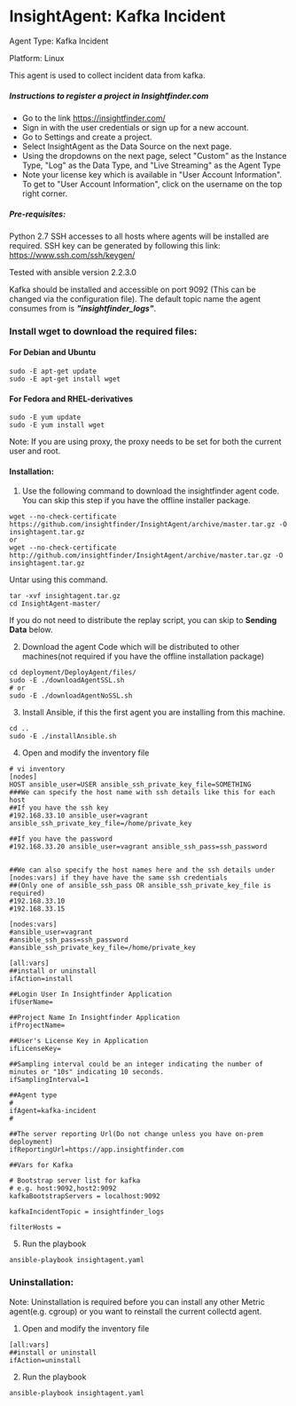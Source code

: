 # InsightAgent: Kafka Incident
Agent Type: Kafka Incident

Platform: Linux

This agent is used to collect incident data from kafka.

##### Instructions to register a project in Insightfinder.com
- Go to the link https://insightfinder.com/
- Sign in with the user credentials or sign up for a new account.
- Go to Settings and create a project.
- Select InsightAgent as the Data Source on the next page.
- Using the dropdowns on the next page, select "Custom" as the Instance Type, "Log" as the Data Type, and "Live Streaming" as the Agent Type
- Note your license key which is available in "User Account Information". To get to "User Account Information", click on the username on the top right corner.

##### Pre-requisites:
Python 2.7
SSH accesses to all hosts where agents will be installed are required. SSH key can be generated by following this link:
https://www.ssh.com/ssh/keygen/

Tested with ansible version 2.2.3.0

Kafka should be installed and accessible on port 9092 (This can be changed via the configuration file). The default topic name the agent consumes from is ***"insightfinder_logs"***.

### Install wget to download the required files:
#### For Debian and Ubuntu
```
sudo -E apt-get update
sudo -E apt-get install wget
```
#### For Fedora and RHEL-derivatives
```
sudo -E yum update
sudo -E yum install wget
```
Note: If you are using proxy, the proxy needs to be set for both the current user and root.

#### Installation:
1) Use the following command to download the insightfinder agent code. You can skip this step if you have the offline installer package.
```
wget --no-check-certificate https://github.com/insightfinder/InsightAgent/archive/master.tar.gz -O insightagent.tar.gz
or
wget --no-check-certificate http://github.com/insightfinder/InsightAgent/archive/master.tar.gz -O insightagent.tar.gz
```

Untar using this command.
```
tar -xvf insightagent.tar.gz
cd InsightAgent-master/
```

If you do not need to distribute the replay script, you can skip to **Sending Data** below.

2) Download the agent Code which will be distributed to other machines(not required if you have the offline installation package)
```
cd deployment/DeployAgent/files/
sudo -E ./downloadAgentSSL.sh
# or
sudo -E ./downloadAgentNoSSL.sh
```

3) Install Ansible, if this the first agent you are installing from this machine.
```
cd ..
sudo -E ./installAnsible.sh
```

4) Open and modify the inventory file
```
# vi inventory
[nodes]
HOST ansible_user=USER ansible_ssh_private_key_file=SOMETHING
###We can specify the host name with ssh details like this for each host
##If you have the ssh key
#192.168.33.10 ansible_user=vagrant ansible_ssh_private_key_file=/home/private_key

##If you have the password
#192.168.33.20 ansible_user=vagrant ansible_ssh_pass=ssh_password


##We can also specify the host names here and the ssh details under [nodes:vars] if they have have the same ssh credentials
##(Only one of ansible_ssh_pass OR ansible_ssh_private_key_file is required)
#192.168.33.10
#192.168.33.15

[nodes:vars]
#ansible_user=vagrant
#ansible_ssh_pass=ssh_password
#ansible_ssh_private_key_file=/home/private_key

[all:vars]
##install or uninstall
ifAction=install

##Login User In Insightfinder Application
ifUserName=

##Project Name In Insightfinder Application
ifProjectName=

##User's License Key in Application
ifLicenseKey=

##Sampling interval could be an integer indicating the number of minutes or "10s" indicating 10 seconds.
ifSamplingInterval=1

##Agent type
#
ifAgent=kafka-incident
#

##The server reporting Url(Do not change unless you have on-prem deployment)
ifReportingUrl=https://app.insightfinder.com

##Vars for Kafka

# Bootstrap server list for kafka
# e.g. host:9092,host2:9092
kafkaBootstrapServers = localhost:9092

kafkaIncidentTopic = insightfinder_logs

filterHosts =
```

5) Run the playbook
```
ansible-playbook insightagent.yaml
```

### Uninstallation:
Note: Uninstallation is required before you can install any other Metric agent(e.g. cgroup) or you want to reinstall the current collectd agent.

1) Open and modify the inventory file
```
[all:vars]
##install or uninstall
ifAction=uninstall
```

2) Run the playbook
```
ansible-playbook insightagent.yaml
```
